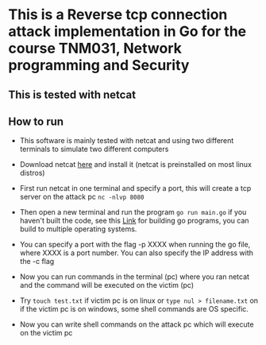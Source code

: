 # This is a Reverse tcp connection attack implementation in Go for the course TNM031, Network programming and Security

## This is tested with netcat

## How to run

* This software is mainly tested with netcat and using two different terminals to simulate two different computers

* Download netcat [here](https://nmap.org/ncat/) and install it (netcat is preinstalled on most linux distros)

* First run netcat in one terminal and specify a port, this will create a tcp server on the attack pc
``nc -nlvp 8080``

* Then open a new terminal and run the program ``go run main.go`` if you haven't built the code, see this [Link](https://www.digitalocean.com/community/tutorials/how-to-build-and-install-go-programs) for building go programs, you can build to multiple operating systems.

* You can specify a port with the flag -p XXXX when running the go file, where XXXX is a port number. You can also specify the IP address with the -c flag

* Now you can run commands in the terminal (pc) where you ran netcat and the command will be executed on the victim (pc)

* Try ``touch test.txt`` if victim pc is on linux or ``type nul > filename.txt`` on if the victim pc is on windows, some shell commands are OS specific.

* Now you can write shell commands on the attack pc which will execute on the victim pc


